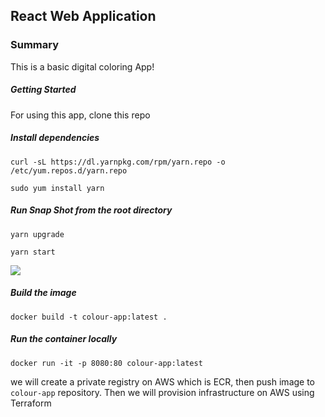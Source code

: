 ## React Web Application

### Summary
This is a basic digital coloring App! 

##### Getting Started
For using this app,  clone this repo

##### Install dependencies

`curl -sL https://dl.yarnpkg.com/rpm/yarn.repo -o /etc/yum.repos.d/yarn.repo`

`sudo yum install yarn`

##### Run Snap Shot from the root directory

`yarn upgrade`

`yarn start`

![](screenshot.png)

##### Build the image

`docker build -t colour-app:latest .`

##### Run the container locally

`docker run -it -p 8080:80 colour-app:latest`

we will create a private registry on AWS which is ECR, then push image to `colour-app` repository.
Then we will provision infrastructure on AWS using Terraform

